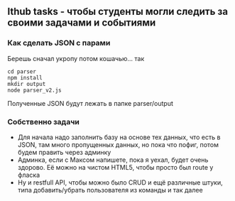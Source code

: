 ## Ithub tasks - чтобы студенты могли следить за своими задачами и событиями
### Как сделать JSON с парами
Берешь сначал укропу потом кошачью... так 

    cd parser
    npm install
    mkdir output
    node parser_v2.js

Полученные JSON будут лежать в папке parser/output

### Собственно задачи
* Для начала надо заполнить базу на основе тех данных, что есть в JSON, там много пропущенных данных, но пока что пофиг, потом будем править через админку
* Админка, если с Максом напишете, пока я уехал, будет очень здорово. Её можно на чистом HTML5, чтобы просто был route у фласка
* Ну и restfull API, чтобы можно было CRUD и ещё различные штуки, типа добавить/убрать пользователя из команды и так далее
